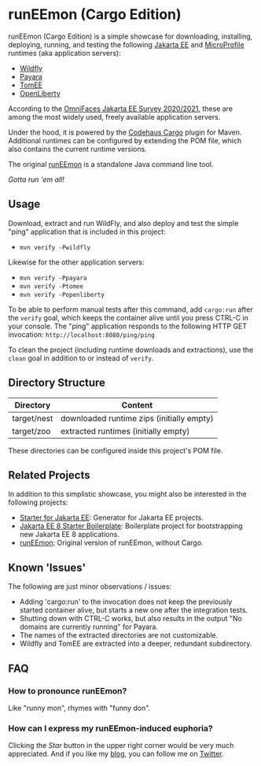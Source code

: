 # runEEmon (Cargo Edition)

runEEmon (Cargo Edition) is a simple showcase for downloading, installing, deploying, running, and testing the following [Jakarta EE](https://jakarta.ee) and [MicroProfile](https://microprofile.io) runtimes (aka application servers):

 * [Wildfly](https://www.wildfly.org/)
 * [Payara](https://www.payara.fish/)
 * [TomEE](https://tomee.apache.org/)
 * [OpenLiberty](https://openliberty.io/)

According to the [OmniFaces Jakarta EE Survey 2020/2021](https://arjan-tijms.omnifaces.org/2021/02/jakarta-ee-survey-20202021-results.html), these are among the most widely used, freely available application servers.

Under the hood, it is powered by the [Codehaus Cargo](https://codehaus-cargo.github.io/cargo/Maven+3+Plugin.html) plugin for Maven. Additional runtimes can be configured by extending the POM file, which also contains the current runtime versions.

The original [runEEmon](https://github.com/enji7/runeemon) is a standalone Java command line tool.

*Gotta run 'em all!*

## Usage

Download, extract and run WildFly, and also deploy and test the simple "ping" application that is included in this project: 

 * `mvn verify -Pwildfly`

Likewise for the other application servers:

 * `mvn verify -Ppayara`
 * `mvn verify -Ptomee`
 * `mvn verify -Popenliberty`

To be able to perform manual tests after this command, add `cargo:run` after the `verify` goal, which keeps the container alive until you press CTRL-C in your console. The "ping" application responds to the following HTTP GET invocation: `http://localhost:8080/ping/ping`

To clean the project (including runtime downloads and extractions), use the `clean` goal in addition to or instead of `verify`.

## Directory Structure

| Directory | Content |
| --- | --- |
| target/nest | downloaded runtime zips (initially empty) |
| target/zoo | extracted runtimes (initially empty) |

These directories can be configured inside this project's POM file.

## Related Projects

In addition to this simplistic showcase, you might also be interested in the following projects:

 * [Starter for Jakarta EE](https://start.jakarta.ee/): Generator for Jakarta EE projects.
 * [Jakarta EE 8 Starter Boilerplate](https://github.com/hantsy/jakartaee8-starter-boilerplate): Boilerplate project for bootstrapping new Jakarta EE 8 applications.
 * [runEEmon](https://github.com/enji7/runeemon): Original version of runEEmon, without Cargo.

## Known 'Issues'

The following are just minor observations / issues:

 * Adding 'cargo:run' to the invocation does not keep the previously started container alive, but starts a new one after the integration tests.
 * Shutting down with CTRL-C works, but also results in the output "No domains are currently running" for Payara.
 * The names of the extracted directories are not customizable.
 * Wildfly and TomEE are extracted into a deeper, redundant subdirectory.

## FAQ

### How to pronounce runEEmon?

Like "runny mon", rhymes with "funny don".

### How can I express my runEEmon-induced euphoria?

Clicking the *Star* button in the upper right corner would be very much appreciated. And if you like my [blog](https://enji.systems), you can follow me on [Twitter](https://twitter.com/EnjiSystems).
 